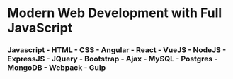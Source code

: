 # Modern Web Development with Full JavaScript

### Javascript - HTML - CSS - Angular - React - VueJS - NodeJS - ExpressJS - JQuery - Bootstrap - Ajax - MySQL - Postgres - MongoDB - Webpack - Gulp
